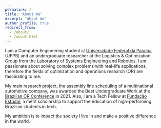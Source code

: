 ```yaml
---
permalink: /
title: "About me"
excerpt: "About me"
author_profile: true
redirect_from: 
  - /about/
  - /about.html
---
```


I am a Computer Engineering student at [Universidade Federal da Paraíba](https://www.ufpb.br/) (UFPB) and an undergraduate researcher at the Logistics & Optimization Group from the [Laboratory of Systems Engineering and Robotics](https://laser.ci.ufpb.br/). I am passionate about solving complex problems with real-life applications, therefore the fields of optimization and operations research (OR) are fascinating to me.

My main research project, the assembly line scheduling of a multinational automotive company, was awarded the Best Undergraduate Work at the [Brazilian OR Conference](https://sbpo2021.galoa.com.br/) in 2021. Also, I am a Tech Fellow at [Fundação Estudar](https://www.estudar.org.br/), a merit scholarship to support the education of high-performing Brazilian students in tech.

My ambition is to impact the society I live in and make a positive difference in the world.

